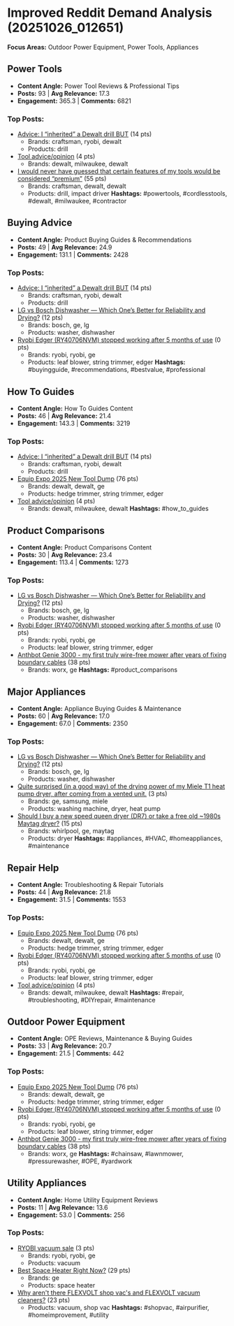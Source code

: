 # Improved Reddit Demand Analysis (20251026_012651)

**Focus Areas:** Outdoor Power Equipment, Power Tools, Appliances

## Power Tools
- **Content Angle:** Power Tool Reviews & Professional Tips
- **Posts:** 93 | **Avg Relevance:** 17.3
- **Engagement:** 365.3 | **Comments:** 6821
### Top Posts:
- [Advice: I “inherited” a Dewalt drill BUT](https://reddit.com/r/Dewalt/comments/1oard9q/advice_i_inherited_a_dewalt_drill_but/) (14 pts)
  - Brands: craftsman, ryobi, dewalt
  - Products: drill
- [Tool advice/opinion](https://reddit.com/r/Carpentry/comments/1oah0v8/tool_adviceopinion/) (4 pts)
  - Brands: dewalt, milwaukee, dewalt
- [I would never have guessed that certain features of my tools would be considered “premium”](https://reddit.com/r/Dewalt/comments/1of3af1/i_would_never_have_guessed_that_certain_features/) (55 pts)
  - Brands: craftsman, dewalt, dewalt
  - Products: drill, impact driver
**Hashtags:** #powertools, #cordlesstools, #dewalt, #milwaukee, #contractor

## Buying Advice
- **Content Angle:** Product Buying Guides & Recommendations
- **Posts:** 49 | **Avg Relevance:** 24.9
- **Engagement:** 131.1 | **Comments:** 2428
### Top Posts:
- [Advice: I “inherited” a Dewalt drill BUT](https://reddit.com/r/Dewalt/comments/1oard9q/advice_i_inherited_a_dewalt_drill_but/) (14 pts)
  - Brands: craftsman, ryobi, dewalt
  - Products: drill
- [LG vs Bosch Dishwasher — Which One’s Better for Reliability and Drying?](https://reddit.com/r/Appliances/comments/1obtzx3/lg_vs_bosch_dishwasher_which_ones_better_for/) (12 pts)
  - Brands: bosch, ge, lg
  - Products: washer, dishwasher
- [Ryobi Edger (RY40706NVM) stopped working after 5 months of use](https://reddit.com/r/ryobi/comments/1obiee6/ryobi_edger_ry40706nvm_stopped_working_after_5/) (0 pts)
  - Brands: ryobi, ryobi, ge
  - Products: leaf blower, string trimmer, edger
**Hashtags:** #buyingguide, #recommendations, #bestvalue, #professional

## How To Guides
- **Content Angle:** How To Guides Content
- **Posts:** 46 | **Avg Relevance:** 21.4
- **Engagement:** 143.3 | **Comments:** 3219
### Top Posts:
- [Advice: I “inherited” a Dewalt drill BUT](https://reddit.com/r/Dewalt/comments/1oard9q/advice_i_inherited_a_dewalt_drill_but/) (14 pts)
  - Brands: craftsman, ryobi, dewalt
  - Products: drill
- [Equip Expo 2025 New Tool Dump](https://reddit.com/r/Dewalt/comments/1occtmf/equip_expo_2025_new_tool_dump/) (76 pts)
  - Brands: dewalt, dewalt, ge
  - Products: hedge trimmer, string trimmer, edger
- [Tool advice/opinion](https://reddit.com/r/Carpentry/comments/1oah0v8/tool_adviceopinion/) (4 pts)
  - Brands: dewalt, milwaukee, dewalt
**Hashtags:** #how_to_guides

## Product Comparisons
- **Content Angle:** Product Comparisons Content
- **Posts:** 30 | **Avg Relevance:** 23.4
- **Engagement:** 113.4 | **Comments:** 1273
### Top Posts:
- [LG vs Bosch Dishwasher — Which One’s Better for Reliability and Drying?](https://reddit.com/r/Appliances/comments/1obtzx3/lg_vs_bosch_dishwasher_which_ones_better_for/) (12 pts)
  - Brands: bosch, ge, lg
  - Products: washer, dishwasher
- [Ryobi Edger (RY40706NVM) stopped working after 5 months of use](https://reddit.com/r/ryobi/comments/1obiee6/ryobi_edger_ry40706nvm_stopped_working_after_5/) (0 pts)
  - Brands: ryobi, ryobi, ge
  - Products: leaf blower, string trimmer, edger
- [Anthbot Genie 3000 - my first truly wire-free mower after years of fixing boundary cables](https://reddit.com/r/landscaping/comments/1oca0an/anthbot_genie_3000_my_first_truly_wirefree_mower/) (38 pts)
  - Brands: worx, ge
**Hashtags:** #product_comparisons

## Major Appliances
- **Content Angle:** Appliance Buying Guides & Maintenance
- **Posts:** 60 | **Avg Relevance:** 17.0
- **Engagement:** 67.0 | **Comments:** 2350
### Top Posts:
- [LG vs Bosch Dishwasher — Which One’s Better for Reliability and Drying?](https://reddit.com/r/Appliances/comments/1obtzx3/lg_vs_bosch_dishwasher_which_ones_better_for/) (12 pts)
  - Brands: bosch, ge, lg
  - Products: washer, dishwasher
- [Quite surprised (in a good way) of the drying power of my Miele T1 heat pump dryer, after coming from a vented unit.](https://reddit.com/r/Appliances/comments/1obqywm/quite_surprised_in_a_good_way_of_the_drying_power/) (3 pts)
  - Brands: ge, samsung, miele
  - Products: washing machine, dryer, heat pump
- [Should I buy a new speed queen dryer (DR7) or take a free old ~1980s Maytag dryer?](https://reddit.com/r/Appliances/comments/1obz61g/should_i_buy_a_new_speed_queen_dryer_dr7_or_take/) (15 pts)
  - Brands: whirlpool, ge, maytag
  - Products: dryer
**Hashtags:** #appliances, #HVAC, #homeappliances, #maintenance

## Repair Help
- **Content Angle:** Troubleshooting & Repair Tutorials
- **Posts:** 44 | **Avg Relevance:** 21.8
- **Engagement:** 31.5 | **Comments:** 1553
### Top Posts:
- [Equip Expo 2025 New Tool Dump](https://reddit.com/r/Dewalt/comments/1occtmf/equip_expo_2025_new_tool_dump/) (76 pts)
  - Brands: dewalt, dewalt, ge
  - Products: hedge trimmer, string trimmer, edger
- [Ryobi Edger (RY40706NVM) stopped working after 5 months of use](https://reddit.com/r/ryobi/comments/1obiee6/ryobi_edger_ry40706nvm_stopped_working_after_5/) (0 pts)
  - Brands: ryobi, ryobi, ge
  - Products: leaf blower, string trimmer, edger
- [Tool advice/opinion](https://reddit.com/r/Carpentry/comments/1oah0v8/tool_adviceopinion/) (4 pts)
  - Brands: dewalt, milwaukee, dewalt
**Hashtags:** #repair, #troubleshooting, #DIYrepair, #maintenance

## Outdoor Power Equipment
- **Content Angle:** OPE Reviews, Maintenance & Buying Guides
- **Posts:** 33 | **Avg Relevance:** 20.7
- **Engagement:** 21.5 | **Comments:** 442
### Top Posts:
- [Equip Expo 2025 New Tool Dump](https://reddit.com/r/Dewalt/comments/1occtmf/equip_expo_2025_new_tool_dump/) (76 pts)
  - Brands: dewalt, dewalt, ge
  - Products: hedge trimmer, string trimmer, edger
- [Ryobi Edger (RY40706NVM) stopped working after 5 months of use](https://reddit.com/r/ryobi/comments/1obiee6/ryobi_edger_ry40706nvm_stopped_working_after_5/) (0 pts)
  - Brands: ryobi, ryobi, ge
  - Products: leaf blower, string trimmer, edger
- [Anthbot Genie 3000 - my first truly wire-free mower after years of fixing boundary cables](https://reddit.com/r/landscaping/comments/1oca0an/anthbot_genie_3000_my_first_truly_wirefree_mower/) (38 pts)
  - Brands: worx, ge
**Hashtags:** #chainsaw, #lawnmower, #pressurewasher, #OPE, #yardwork

## Utility Appliances
- **Content Angle:** Home Utility Equipment Reviews
- **Posts:** 11 | **Avg Relevance:** 13.6
- **Engagement:** 53.0 | **Comments:** 256
### Top Posts:
- [RYOBI vacuum sale](https://reddit.com/r/ryobi/comments/1oe5do5/ryobi_vacuum_sale/) (3 pts)
  - Brands: ryobi, ryobi, ge
  - Products: vacuum
- [Best Space Heater Right Now?](https://reddit.com/r/BuyItForLife/comments/1oeiu89/best_space_heater_right_now/) (29 pts)
  - Brands: ge
  - Products: space heater
- [Why aren't there FLEXVOLT shop vac's and FLEXVOLT vacuum cleaners?](https://reddit.com/r/Dewalt/comments/1odfm9v/why_arent_there_flexvolt_shop_vacs_and_flexvolt/) (23 pts)
  - Products: vacuum, shop vac
**Hashtags:** #shopvac, #airpurifier, #homeimprovement, #utility

